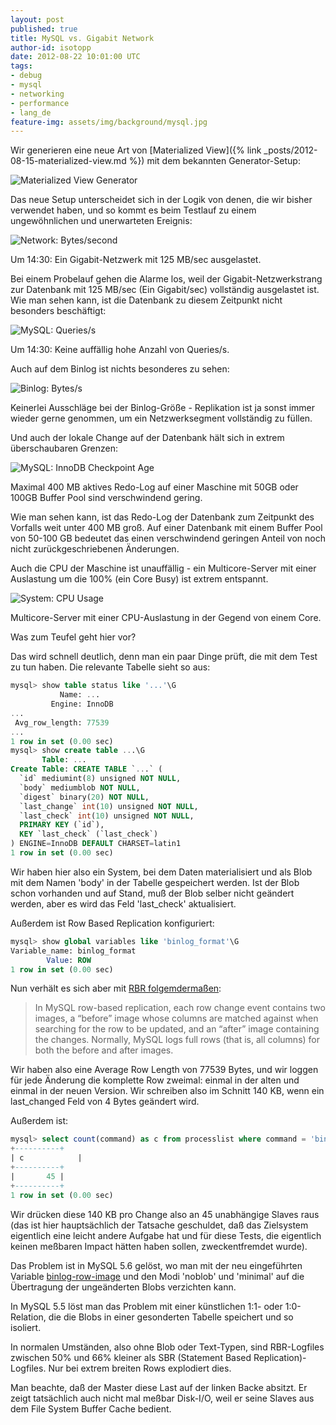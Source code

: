 ```yaml
---
layout: post
published: true
title: MySQL vs. Gigabit Network
author-id: isotopp
date: 2012-08-22 10:01:00 UTC
tags:
- debug
- mysql
- networking
- performance
- lang_de
feature-img: assets/img/background/mysql.jpg
---
```

Wir generieren eine neue Art von 
[Materialized View]({% link _posts/2012-08-15-materialized-view.md %})
mit dem bekannten Generator-Setup:

![Materialized View Generator](/uploads/queue.png)

Das neue Setup unterscheidet sich in der Logik von denen, die wir bisher
verwendet haben, und so kommt es beim Testlauf zu einem ungewöhnlichen und
unerwarteten Ereignis:

![Network: Bytes/second](/uploads/replication5-network.png)

Um 14:30: Ein Gigabit-Netzwerk mit 125 MB/sec ausgelastet.

Bei einem Probelauf gehen die Alarme los, weil der Gigabit-Netzwerkstrang
zur Datenbank mit 125 MB/sec (Ein Gigabit/sec) vollständig ausgelastet ist. 
Wie man sehen kann, ist die Datenbank zu diesem Zeitpunkt nicht besonders
beschäftigt:

![MySQL: Queries/s](/uploads/replication4-statement.png)

Um 14:30: Keine auffällig hohe Anzahl von Queries/s.

Auch auf dem Binlog ist nichts besonderes zu sehen:

![Binlog: Bytes/s](/uploads/replication3-binlog.png)

Keinerlei Ausschläge bei der Binlog-Größe - Replikation ist ja sonst immer
wieder gerne genommen, um ein Netzwerksegment vollständig zu füllen.

Und auch der lokale Change auf der Datenbank hält sich in extrem
überschaubaren Grenzen:

![MySQL: InnoDB Checkpoint Age](/uploads/replication2-checkpoint.png)

Maximal 400 MB aktives Redo-Log auf einer Maschine mit 50GB oder 100GB
Buffer Pool sind verschwindend gering.

Wie man sehen kann, ist das Redo-Log der Datenbank zum Zeitpunkt des
Vorfalls weit unter 400 MB groß.  Auf einer Datenbank mit einem Buffer Pool
von 50-100 GB bedeutet das einen verschwindend geringen Anteil von noch
nicht zurückgeschriebenen Änderungen.

Auch die CPU der Maschine ist unauffällig - ein Multicore-Server mit einer
Auslastung um die 100% (ein Core Busy) ist extrem entspannt.

![System: CPU Usage](/uploads/replication1-cpu.png)

Multicore-Server mit einer CPU-Auslastung in der Gegend von einem Core.

Was zum Teufel geht hier vor?

Das wird schnell deutlich, denn man ein paar Dinge prüft, die mit dem Test
zu tun haben.  Die relevante Tabelle sieht so aus:

```sql
mysql> show table status like '...'\G
           Name: ...
         Engine: InnoDB
...
 Avg_row_length: 77539
...
1 row in set (0.00 sec)
mysql> show create table ...\G
       Table: ...
Create Table: CREATE TABLE `...` (
  `id` mediumint(8) unsigned NOT NULL,
  `body` mediumblob NOT NULL,
  `digest` binary(20) NOT NULL,
  `last_change` int(10) unsigned NOT NULL,
  `last_check` int(10) unsigned NOT NULL,
  PRIMARY KEY (`id`),
  KEY `last_check` (`last_check`)
) ENGINE=InnoDB DEFAULT CHARSET=latin1
1 row in set (0.00 sec)
```


Wir haben hier also ein System, bei dem Daten materialisiert und als Blob
mit dem Namen 'body' in der Tabelle gespeichert werden.  Ist der Blob schon
vorhanden und auf Stand, muß der Blob selber nicht geändert werden, aber es
wird das Feld 'last_check' aktualisiert.

Außerdem ist Row Based Replication konfiguriert: 

```sql
mysql> show global variables like 'binlog_format'\G
Variable_name: binlog_format
        Value: ROW
1 row in set (0.00 sec)
```


Nun verhält es sich aber mit 
[RBR folgemdermaßen](http://dev.mysql.com/doc/refman/5.6/en/replication-options-binary-log.html#sysvar_binlog_row_image):

>In MySQL row-based replication, each row change event contains two images,
> a “before” image whose columns are matched against when searching for the
> row to be updated, and an “after” image containing the changes.  Normally,
> MySQL logs full rows (that is, all columns) for both the before and after
> images.

Wir haben also eine Average Row Length von 77539 Bytes, und wir loggen für
jede Änderung die komplette Row zweimal: einmal in der alten und einmal in
der neuen Version.  Wir schreiben also im Schnitt 140 KB, wenn ein
last_changed Feld von 4 Bytes geändert wird.

Außerdem ist: 

```sql
mysql> select count(command) as c from processlist where command = 'binlog dump';
+----------+
| c            |
+----------+
|       45 |
+----------+
1 row in set (0.00 sec)
```

Wir drücken diese 140 KB pro Change also an 45 unabhängige Slaves raus (das
ist hier hauptsächlich der Tatsache geschuldet, daß das Zielsystem
eigentlich eine leicht andere Aufgabe hat und für diese Tests, die
eigentlich keinen meßbaren Impact hätten haben sollen, zweckentfremdet
wurde).

Das Problem ist in MySQL 5.6 gelöst, wo man mit der neu eingeführten
Variable 
[binlog-row-image](http://dev.mysql.com/doc/refman/5.6/en/replication-options-binary-log.html#sysvar_binlog_row_image)
und den Modi 'noblob' und 'minimal' auf die Übertragung der ungeänderten
Blobs verzichten kann.

In MySQL 5.5 löst man das Problem mit einer künstlichen 1:1- oder
1:0-Relation, die die Blobs in einer gesonderten Tabelle speichert und so
isoliert.

In normalen Umständen, also ohne Blob oder Text-Typen, sind RBR-Logfiles
zwischen 50% und 66% kleiner als SBR (Statement Based Replication)-Logfiles. 
Nur bei extrem breiten Rows explodiert dies.

Man beachte, daß der Master diese Last auf der linken Backe absitzt.  Er
zeigt tatsächlich auch nicht mal meßbar Disk-I/O, weil er seine Slaves aus
dem File System Buffer Cache bedient.

